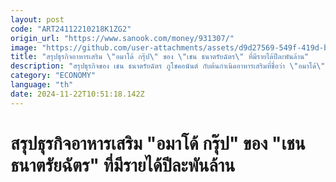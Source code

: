 ```yaml
---
layout: post
code: "ART24112210218K1ZG2"
origin_url: "https://www.sanook.com/money/931307/"
image: "https://github.com/user-attachments/assets/d9d27569-549f-419d-b537-f067d527e0f0"
title: "สรุปธุรกิจอาหารเสริม \"อมาโด้ กรุ๊ป\" ของ \"เชน ธนาตรัยฉัตร\" ที่มีรายได้ปีละพันล้าน"
description: "สรุปธุรกิจของ เชน ธนาตรัยฉัตร ภูโชคอนันต์ กับต้นกำเนิดอาหารเสริมที่ชื่อว่า \"อมาโด้\"  ก่อนฟาดกำไรปีละหลายพันล้านบาท"
category: "ECONOMY"
language: "th"
date: 2024-11-22T10:51:18.142Z
---
```


# สรุปธุรกิจอาหารเสริม "อมาโด้ กรุ๊ป" ของ "เชน ธนาตรัยฉัตร" ที่มีรายได้ปีละพันล้าน